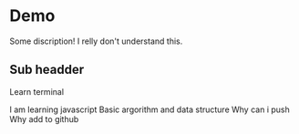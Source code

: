 # Demo

Some discription!
I relly don't understand this.

## Sub headder
Learn terminal

I am learning javascript Basic argorithm and data structure
Why can i push
Why add to github